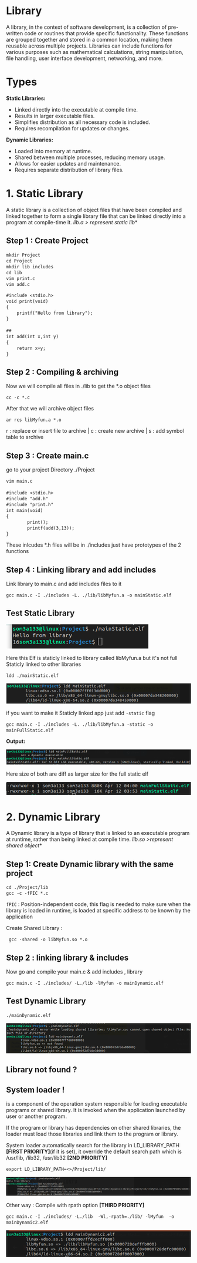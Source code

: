 # Library

A library, in the context of software development, is a collection of pre-written code or routines that provide specific functionality. These functions are grouped together and stored in a common location, making them reusable across multiple projects. Libraries can include functions for various purposes such as mathematical calculations, string manipulation, file handling, user interface development, networking, and more.

# Types

**Static Libraries:**

* Linked directly into the executable at compile time.
* Results in larger executable files.
* Simplifies distribution as all necessary code is included.
* Requires recompilation for updates or changes.

**Dynamic Libraries:**

* Loaded into memory at runtime.
* Shared between multiple processes, reducing memory usage.
* Allows for easier updates and maintenance.
* Requires separate distribution of library files.

# 1. Static Library

A static library is a collection of object files that have been compiled and linked together to form a single library file that can be linked directly into a program at compile-time it. **lib*.a > represent static lib**

## Step 1 : Create Project

```
mkdir Project
cd Project
mkdir lib includes
cd lib
vim print.c
vim add.c
```

```
#include <stdio.h>
void print(void)
{
	printf("Hello from library");
}

##
int add(int x,int y)
{
	return x+y;
}

```

## Step 2 : Compiling & archiving

Now we will compile all files in  ./lib to get the *.o  object files

```
cc -c *.c

```

After that we will archive object files

```
ar rcs libMyfun.a *.o 
```

r : replace or insert file to archive | c : create new archive | s : add symbol table to archive

## Step 3 : Create main.c

go to your project Directory ./Project

```
vim main.c

#include <stdio.h>
#include "add.h"
#include "print.h"
int main(void)
{
        print();
        printf(add(3,13));
}

```

These inlcudes *.h files will be in ./includes  just have prototypes of the 2 functions

## Step 4 : Linking library and add includes

Link library to main.c and add includes files to it

```
gcc main.c -I ./includes -L. ./lib/libMyfun.a -o mainStatic.elf

```

## Test Static Library

![1712886995123](image/README/1712886995123.png)

Here this Elf is staticly linked to library called libMyfun.a  but it's not full Staticly linked to other libraries

```
ldd ./mainStatic.elf
```

![1712887094802](image/README/1712887094802.png)

if you want to make it Staticly linked app just add `-static` flag

```
gcc main.c -I ./includes -L. ./lib/libMyfun.a -static -o mainFullStatic.elf
```

**Output:**

![1712887253379](image/README/1712887253379.png)

Here size of both are diff as larger size for the full static elf

![1712887312321](image/README/1712887312321.png)

# 2. Dynamic Library

A Dynamic library is a type of library that is linked to an executable program at runtime, rather than being linked at compile time. **lib*.so >represent shared object**

## Step 1: Create Dynamic library with the same project

```
cd ./Project/lib
gcc -c -fPIC *.c
```

`fPIC` : Position-independent code, this flag is needed to make sure when the library is loaded in runtime, is loaded at specific address to be known by the application

Create Shared Library :

```
 gcc -shared -o libMyfun.so *.o

```

## Step 2 : linking library & includes

Now go and compile your main.c  & add includes , library

```
gcc main.c -I ./includes/ -L./lib -lMyfun -o mainDynamic.elf
```

## Test Dynamic Library

```
./mainDynamic.elf
```

![1712888212883](image/README/1712888212883.png)

## Library not found ?

## System loader !

is a component of the operation system responsible for loading executable
programs or shared library. It is invoked when the application launched by user or another
program.

If the program or library has dependencies on other shared libraries, the loader must load those libraries and link them to the program or library.

System loader automatically search for the library in LD_LIBRARY_PATH **[FIRST PRIORITY]**(if it is set), it override the default search path which is /usr/lib, /lib32, /usr/lib32 **[2ND PRIORITY]**

```
export LD_LIBRARY_PATH=<>/Project/lib/  
```

![1712889077885](image/README/1712889077885.png)

Other way :  Compile with rpath option **[THIRD PRIORITY]**

```
gcc main.c -I ./includes/ -L./lib  -Wl,-rpath=./lib/ -lMyfun  -o mainDynamic2.elf
```

![1712889618195](image/README/1712889618195.png)
